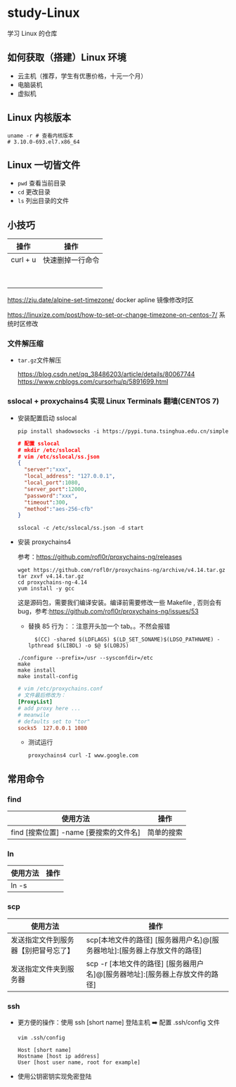 # study-Linux
学习 Linux 的仓库

## 如何获取（搭建）Linux 环境

- 云主机（推荐，学生有优惠价格，十元一个月）
- 电脑装机
- 虚拟机

## Linux 内核版本

```shell
uname -r # 查看内核版本
# 3.10.0-693.el7.x86_64
```

## Linux 一切皆文件

- `pwd` 查看当前目录
-  `cd` 更改目录 
- `ls` 列出目录的文件

## 小技巧

| 操作     | 操作             |
| -------- | ---------------- |
| curl + u | 快速删掉一行命令 |
|          |                  |
|          |                  |
|          |                  |
|          |                  |
|          |                  |
|          |                  |
|          |                  |
|          |                  |

https://zju.date/alpine-set-timezone/ docker apline 镜像修改时区

https://linuxize.com/post/how-to-set-or-change-timezone-on-centos-7/ 系统时区修改

### 文件解压缩

- `tar.gz`文件解压

  https://blog.csdn.net/qq_38486203/article/details/80067744
  https://www.cnblogs.com/cursorhu/p/5891699.html

### sslocal + proxychains4 实现 Linux Terminals 翻墙(CENTOS 7)

- 安装配置启动 sslocal

  ```shell
  pip install shadowsocks -i https://pypi.tuna.tsinghua.edu.cn/simple
  ```

  ```json
  # 配置 sslocal
  # mkdir /etc/sslocal
  # vim /etc/sslocal/ss.json
  {
    "server":"xxx",
    "local_address": "127.0.0.1",
    "local_port":1080,
    "server_port":12000,
    "password":"xxx",
    "timeout":300,
    "method":"aes-256-cfb"
  }
  ```

  ```shell
  sslocal -c /etc/sslocal/ss.json -d start
  ```

- 安装 proxychains4

  参考：https://github.com/rofl0r/proxychains-ng/releases

  ```shell
  wget https://github.com/rofl0r/proxychains-ng/archive/v4.14.tar.gz
  tar zxvf v4.14.tar.gz
  cd proxychains-ng-4.14
  yum install -y gcc
  ```

  这是源码包，需要我们编译安装。编译前需要修改一些 Makefile , 否则会有 bug，参考:https://github.com/rofl0r/proxychains-ng/issues/53

  - 替换 85 行为：：注意开头加一个 tab。。不然会报错

    ```shell
      $(CC) -shared $(LDFLAGS) $(LD_SET_SONAME)$(LDSO_PATHNAME) -lpthread $(LIBDL) -o $@ $(LOBJS)
    ```

  ```shell
  ./configure --prefix=/usr --sysconfdir=/etc
  make
  make install
  make install-config
  ```
  
  ```ini
  # vim /etc/proxychains.conf
  # 文件最后修改为：
  [ProxyList]
  # add proxy here ...
  # meanwile
  # defaults set to "tor"
  socks5  127.0.0.1 1080
  ```
  
  - 测试运行
  
    ```shell
    proxychains4 curl -I www.google.com
    ```

## 常用命令

### find

| 使用方法                               | 操作       |
| -------------------------------------- | ---------- |
| find [搜索位置] -name [要搜索的文件名] | 简单的搜索 |

### ln

| 使用方法 | 操作 |
| -------- | ---- |
| ln -s    |      |

### scp

| 使用方法                             | 操作                                                         |
| ------------------------------------ | ------------------------------------------------------------ |
| 发送指定文件到服务器【别把冒号忘了】 | scp[本地文件的路径] [服务器用户名]@[服务器地址]:[服务器上存放文件的路径] |
| 发送指定文件夹到服务器               | scp -r [本地文件的路径] [服务器用户名]@[服务器地址]:[服务器上存放文件的路径] |

### ssh

- 更方便的操作：使用 ssh [short name] 登陆主机 ➡️ 配置 .ssh/config 文件

  ```she
  vim .ssh/config
  
  Host [short name]
  Hostname [host ip address]
  User [host user name, root for example]
  ```

- 使用公钥密钥实现免密登陆